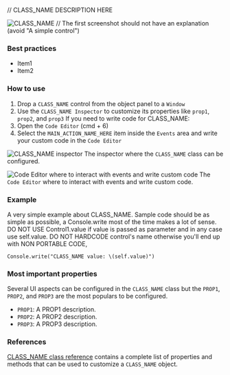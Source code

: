 // CLASS_NAME DESCRIPTION HERE

![CLASS_NAME](images/CLASS_NAME_main.png)
// The first screenshot should not have an explanation (avoid "A simple control")

### Best practices
* Item1
* Item2

### How to use
1. Drop a `CLASS_NAME` control from the object panel to a `Window`
2. Use the `CLASS_NAME Inspector` to customize its properties like `prop1`, `prop2`, and `prop3`
If you need to write code for CLASS_NAME:
3. Open the `Code Editor` (cmd + 6)
4. Select the `MAIN_ACTION_NAME_HERE` item inside the `Events` area and write your custom code in the `Code Editor`

![`CLASS_NAME` inspector](images/CLASS_NAME_inspector.png)
The inspector where the `CLASS_NAME` class can be configured.

![`Code Editor` where to interact with events and write custom code](images/CLASS_NAME_code.png)
The `Code Editor` where to interact with events and write custom code.

### Example
A very simple example about CLASS_NAME. Sample code should be as simple as possible, a Console.write most of the time makes a lot of sense. DO NOT USE Control1.value if value is passed as parameter and in any case use self.value. DO NOT HARDCODE control's name otherwise you'll end up with NON PORTABLE CODE,
```
Console.write("CLASS_NAME value: \(self.value)")
```

### Most important properties
Several UI aspects can be configured in the `CLASS_NAME` class but the `PROP1`, `PROP2`, and `PROP3` are the most populars to be configured.
- `PROP1`: A PROP1 description.
- `PROP2`: A PROP2 description.
- `PROP3`: A PROP3 description.

### References
[CLASS_NAME class reference](../classes/CLASS_NAME.html) contains a complete list of properties and methods that can be used to customize a `CLASS_NAME` object.
